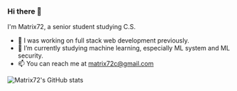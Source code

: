 ### Hi there 👋

I'm Matrix72, a senior student studying C.S.

- 🔭 I was working on full stack web development previously.
- 🌱 I’m currently studying machine learning, especially ML system and ML security.
- 📫 You can reach me at matrix72c@gmail.com

![Matrix72's GitHub stats](https://github-readme-stats.vercel.app/api?username=matrix72c&theme=react&show_icons=true)
